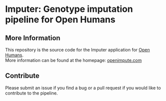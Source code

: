 # Imputer: Genotype imputation pipeline for Open Humans

## More Information
This repository is the source code for the Imputer application for [Open Humans](https://www.openhumans.org/).  
More information can be found at the homepage: [openimpute.com](http://www.openimpute.com)

## Contribute
Please submit an issue if you find a bug or a pull request if you would like to contribute to the pipeline.
